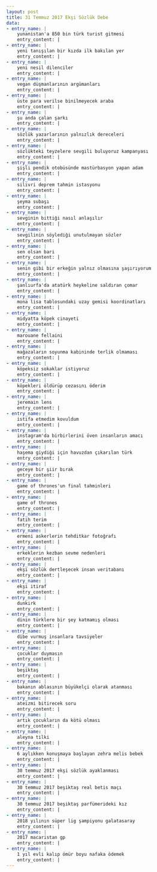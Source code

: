 ```yaml
---
layout: post
title: 31 Temmuz 2017 Ekşi Sözlük Debe
data:
- entry_name: |
    yunanistan'a 850 bin türk turist gitmesi
    entry_content: |
- entry_name: |
    yeni tanışılan bir kızda ilk bakılan yer
    entry_content: |
- entry_name: |
    yeni nesil dilenciler
    entry_content: |
- entry_name: |
    vegan düşmanlarının argümanları
    entry_content: |
- entry_name: |
    üste para verilse binilmeyecek araba
    entry_content: |
- entry_name: |
    şu anda çalan şarkı
    entry_content: |
- entry_name: |
    sözlük yazarlarının yalnızlık dereceleri
    entry_content: |
- entry_name: |
    sözlükteki teyzelere sevgili buluyoruz kampanyası
    entry_content: |
- entry_name: |
    şişli pendik otobüsünde mastürbasyon yapan adam
    entry_content: |
- entry_name: |
    silivri deprem tahmin istasyonu
    entry_content: |
- entry_name: |
    şeyma subaşı
    entry_content: |
- entry_name: |
    sevginin bittiği nasıl anlaşılır
    entry_content: |
- entry_name: |
    sevgilinin söylediği unutulmayan sözler
    entry_content: |
- entry_name: |
    sen olsan bari
    entry_content: |
- entry_name: |
    senin gibi bir erkeğin yalnız olmasına şaşırıyorum
    entry_content: |
- entry_name: |
    şanlıurfa'da atatürk heykeline saldıran çomar
    entry_content: |
- entry_name: |
    mona lisa tablosundaki uzay gemisi koordinatları
    entry_content: |
- entry_name: |
    midyatta köpek cinayeti
    entry_content: |
- entry_name: |
    marouane fellaini
    entry_content: |
- entry_name: |
    mağazaların soyunma kabininde terlik olmaması
    entry_content: |
- entry_name: |
    köpeksiz sokaklar istiyoruz
    entry_content: |
- entry_name: |
    köpekleri öldürüp cezasını öderim
    entry_content: |
- entry_name: |
    jeremain lens
    entry_content: |
- entry_name: |
    istifa etmedim kovuldum
    entry_content: |
- entry_name: |
    instagram'da birbirlerini öven insanların amacı
    entry_content: |
- entry_name: |
    haşema giydiği için havuzdan çıkarılan türk
    entry_content: |
- entry_name: |
    geceye bir şiir bırak
    entry_content: |
- entry_name: |
    game of thrones'un final tahminleri
    entry_content: |
- entry_name: |
    game of thrones
    entry_content: |
- entry_name: |
    fatih terim
    entry_content: |
- entry_name: |
    ermeni askerlerin tehditkar fotoğrafı
    entry_content: |
- entry_name: |
    erkeklerin kezban sevme nedenleri
    entry_content: |
- entry_name: |
    ekşi sözlük dertleşecek insan veritabanı
    entry_content: |
- entry_name: |
    ekşi itiraf
    entry_content: |
- entry_name: |
    dunkirk
    entry_content: |
- entry_name: |
    dinin türklere bir şey katmamış olması
    entry_content: |
- entry_name: |
    dibe vurmuş insanlara tavsiyeler
    entry_content: |
- entry_name: |
    çocuklar duymasın
    entry_content: |
- entry_name: |
    beşiktaş
    entry_content: |
- entry_name: |
    bakanın ablasının büyükelçi olarak atanması
    entry_content: |
- entry_name: |
    ateizmi bitirecek soru
    entry_content: |
- entry_name: |
    artık çocukların da kötü olması
    entry_content: |
- entry_name: |
    aleyna tilki
    entry_content: |
- entry_name: |
    6 aylıkken konuşmaya başlayan zehra melis bebek
    entry_content: |
- entry_name: |
    30 temmuz 2017 ekşi sözlük ayaklanması
    entry_content: |
- entry_name: |
    30 temmuz 2017 beşiktaş real betis maçı
    entry_content: |
- entry_name: |
    30 temmuz 2017 beşiktaş parfümerideki kız
    entry_content: |
- entry_name: |
    2018 yılının süper lig şampiyonu galatasaray
    entry_content: |
- entry_name: |
    2017 macaristan gp
    entry_content: |
- entry_name: |
    1 yıl evli kalıp ömür boyu nafaka ödemek
    entry_content: |
---
```

